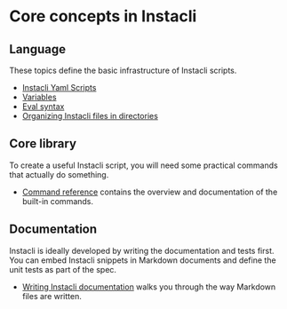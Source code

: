 # Core concepts in Instacli

## Language

These topics define the basic infrastructure of Instacli scripts.

* [Instacli Yaml Scripts](Instacli%20Yaml%20Scripts.md)
* [Variables](Variables.spec.md)
* [Eval syntax](Eval%20syntax.spec.md)
* [Organizing Instacli files in directories](Organizing%20Instacli%20files%20in%20directories.spec.md)

## Core library

To create a useful Instacli script, you will need some practical commands that actually do something.

* [Command reference](../commands) contains the overview and documentation of the built-in commands.

## Documentation

Instacli is ideally developed by writing the documentation and tests first. You can embed Instacli snippets in Markdown
documents and define the unit tests as part of the spec.

* [Writing Instacli documentation](Writing%20Instacli%20documentation.spec.md) walks you through the way Markdown files
  are written.